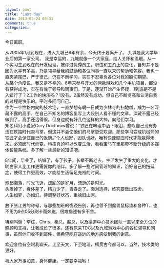 ```yaml
---
layout: post
title: "Last day"
date: 2013-05-24 09:31
comments: true
categories: 
---
```

今日离职。
<!--more-->
从2005年1月到现在，进入九城已8年有余，今天终于要离开了。
九城是我大学毕业后的第一家公司。
我是幸运的，九城就像一个大家庭，给人关怀和温暖。从一个实习生到现在的开发经理，被评过优秀员工，职位和工资上的变化，自知并不是因为水平有多高，乃是领导给我的鼓励和各位同事一直以来的帮助和包容。我也一直夹紧尾巴，严于律己，仍在不断学习，实在不忍辜负各位对我的殷切期望。  
从某个角度说，我又是不幸的。8年来参与开发的两款游戏和几个手机项目，都没有获得成功，实在有愧于领导和同事们。于是，逐渐开始产生怀疑，1到底是不是入错行了？2工作的快乐吗？1没有。2虽然没有成功，但自己不断提高和认清自我的过程是快乐的。平时多问问自己。  
作为一个性格内向的技术宅，一直梦想有朝一日成为少林寺的扫地僧，成为一名深藏不露的高手，在自己不知名的博客里写上大段别人看不懂的文章。深藏不露已经做到了，高手还远得很。但身边就有好几位这样的大神，向他们学习。  
知名科幻小说家Cory Doctorow曾说：“铁匠在啤酒中洒下眼泪，悲叹自己没有办法在铁路时代卖马掌，但这并不会使他们的马掌更受欢迎。那些学习变成机械师的铁匠才会保住自己的饭碗。”个人也好，团队也好，唯有快速顺应时代才能赢得未来，必须因时代而变。科技真的可以改变生活，看看宝马车里那套不断升级的多媒体智能系统。多了解一些最新的知识吧。
 
8年间，毕业了，结婚了，有了孩子，长辈不断老去，生活发生了重大的变化，才明白家人比工作更需要你的陪伴。多了解一些时间管理的知识，治好自己的拖延症，使得工作更高效，才能给生活留足充裕的时间。
 
潮起潮落，时光飞逝，蹉跎的是岁月，流逝的是时光。  
头发掉了，身体差了，精力少了，青春走了。面对选择，终究要做出取舍。  
人生如梦，亦如幻。待调整好状态，重拾旧山河。

放下张江男的称号，与那些加班的夜晚告别，再也领不到魔兽鼠标垫和各种T，也不用为9点05分刷卡而奔跑，很难描述有多不舍。

特别鸣谢：李栋，Chris，秦总，赵总，以及渠道中心技术团队一直以来全方位的照顾和支持，让我成长了很多。还有原来TDC以及九城游戏中心的各位领导和同事，虽然他们收不到邮件，但希望能在遥远的地方感受到我的谢意。

欢迎各位有空跟我聊天，上至天文，下至地理，横贯古今都可以，当然，技术类的更好。

祝大家万事如意，身体健康。一定要幸福哟！